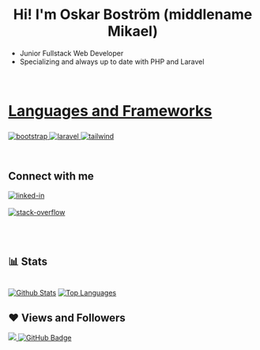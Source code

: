 <h1 align ="center">Hi! I'm Oskar Boström (middlename Mikael)</h1>

<div align = "left" width = 50%>
<ul>
<li>Junior Fullstack Web Developer</li>
<li>Specializing and always up to date with PHP and Laravel</li>
<ul>
</div>

<br>
<h2 style="font-size:30px" align ="left" width = 100%><u>Languages and Frameworks</u></h2>
<a href="https://getbootstrap.com" target="_blank"> <img src="https://img.shields.io/badge/Bootstrap-563D7C?style=for-the-badge&logo=bootstrap&logoColor=white" alt="bootstrap" /> </a> 
<a href="https://www.laravel.com/" target="_blank"> <img src="https://img.shields.io/badge/Laravel?style=for-the-badge&logo=Laravel&logoColor=white" alt="laravel" /> </a> 
<a href="https://tailwindcss.com/" target="_blank"> <img src="https://img.shields.io/badge/Tailwind_CSS-38B2AC?style=for-the-badge&logo=tailwind-css&logoColor=white" alt="tailwind"" /> </a> </p>

<br>
<div>
<h2  > Connect with me</h2>

[<img align="top" alt="linked-in" src="https://img.shields.io/badge/linkedin-%230077B5.svg?&style=for-the-badge&logo=linkedin&logoColor=white" />](https://www.linkedin.com/in/oskar-bostr%C3%B6m-6462b81b5/)
<br>  
[<img align="top" alt="stack-overflow" src="https://img.shields.io/badge/stack%20overflow-FE7A16?logo=stack-overflow&logoColor=white&style=for-the-badge" />](https://stackoverflow.com/users/15040689/oskar-mikael)
<br>   

</div>
 <br>
 <br>

## 📊 Stats

<br/>
    <a href="https://github.com/oskar-mikael/github-readme-stats"><img alt="Github Stats" src="https://github-readme-stats.vercel.app/api?username=oskar-mikael&show_icons=true&count_private=true&theme=react&hide_border=true&bg_color=0D1117" /></a>
  <a href="https://github.com/oskar-mikael/github-readme-stats"><img alt="Top Languages" src="https://github-readme-stats.vercel.app/api/top-langs/?username=oskar-mikael&langs_count=8&count_private=true&layout=compact&theme=react&hide_border=true&bg_color=0D1117" /></a>
  <br/>

## ❤ Views and Followers

<a href="https://github.com/Meghna-DAS/github-profile-views-counter">
    <img src="https://komarev.com/ghpvc/?username=oskar-mikael">
</a>
<a href="https://github.com/oskar-mikael?tab=followers"><img src="https://img.shields.io/github/followers/oskar-mikael?label=Followers&style=social" alt="GitHub Badge"></a>
